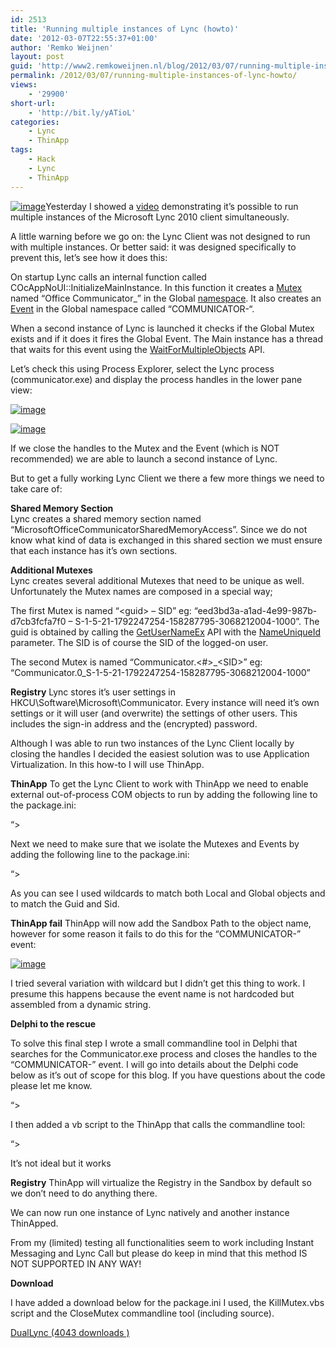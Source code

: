 ```yaml
---
id: 2513
title: 'Running multiple instances of Lync (howto)'
date: '2012-03-07T22:55:37+01:00'
author: 'Remko Weijnen'
layout: post
guid: 'http://www2.remkoweijnen.nl/blog/2012/03/07/running-multiple-instances-of-lync-howto/'
permalink: /2012/03/07/running-multiple-instances-of-lync-howto/
views:
    - '29900'
short-url:
    - 'http://bit.ly/yATioL'
categories:
    - Lync
    - ThinApp
tags:
    - Hack
    - Lync
    - ThinApp
---
```


[![image](http://192.168.40.25:8081/wp-content/uploads/2012/03/image_thumb4.png "image")](http://192.168.40.25:8081/wp-content/uploads/2012/03/image4.png)Yesterday I showed a [video](http://192.168.40.25:8081/2012/03/06/run-multiple-instances-of-lync-2010poc/) demonstrating it’s possible to run multiple instances of the Microsoft Lync 2010 client simultaneously.

A little warning before we go on: the Lync Client was not designed to run with multiple instances. Or better said: it was designed specifically to prevent this, let’s see how it does this:

On startup Lync calls an internal function called COcAppNoUI::InitializeMainInstance. In this function it creates a [Mutex](http://msdn.microsoft.com/en-us/library/windows/desktop/ms684266(v=vs.85).aspx) named “Office Communicator\_” in the Global [namespace](http://192.168.40.25:8081/2009/01/27/accessing-kernel-objects-in-other-sessions/). It also creates an [Event](http://msdn.microsoft.com/en-us/library/windows/desktop/ms682655(v=vs.85).aspx) in the Global namespace called “COMMUNICATOR-“.

When a second instance of Lync is launched it checks if the Global Mutex exists and if it does it fires the Global Event. The Main instance has a thread that waits for this event using the [WaitForMultipleObjects](http://msdn.microsoft.com/en-us/library/windows/desktop/ms687025(v=vs.85).aspx) API.

Let’s check this using Process Explorer, select the Lync process (communicator.exe) and display the process handles in the lower pane view:

[![image](http://192.168.40.25:8081/wp-content/uploads/2012/03/image_thumb5.png "image")](http://192.168.40.25:8081/wp-content/uploads/2012/03/image5.png)

[![image](http://192.168.40.25:8081/wp-content/uploads/2012/03/image_thumb6.png "image")](http://192.168.40.25:8081/wp-content/uploads/2012/03/image6.png)

If we close the handles to the Mutex and the Event (which is NOT recommended) we are able to launch a second instance of Lync.

But to get a fully working Lync Client we there a few more things we need to take care of:

**Shared Memory Section**   
Lync creates a shared memory section named “MicrosoftOfficeCommunicatorSharedMemoryAccess”. Since we do not know what kind of data is exchanged in this shared section we must ensure that each instance has it’s own sections.

**Additional Mutexes**   
Lync creates several additional Mutexes that need to be unique as well. Unfortunately the Mutex names are composed in a special way;

The first Mutex is named “&lt;guid&gt; – SID” eg: “eed3bd3a-a1ad-4e99-987b-d7cb3fcfa7f0 – S-1-5-21-1792247254-158287795-3068212004-1000”. The guid is obtained by calling the [GetUserNameEx](http://msdn.microsoft.com/en-us/library/windows/desktop/ms724435(v=vs.85).aspx) API with the [NameUniqueId](http://msdn.microsoft.com/en-us/library/windows/desktop/ms724268(v=vs.85).aspx) parameter. The SID is of course the SID of the logged-on user.

The second Mutex is named “Communicator.&lt;#&gt;\_&lt;SID&gt;” eg: “Communicator.0\_S-1-5-21-1792247254-158287795-3068212004-1000”

**Registry** Lync stores it’s user settings in HKCU\\Software\\Microsoft\\Communicator. Every instance will need it’s own settings or it will user (and overwrite) the settings of other users. This includes the sign-in address and the (encrypted) password.

Although I was able to run two instances of the Lync Client locally by closing the handles I decided the easiest solution was to use Application Virtualization. In this how-to I will use ThinApp.

**ThinApp** To get the Lync Client to work with ThinApp we need to enable external out-of-process COM objects to run by adding the following line to the package.ini:

 “&gt;

Next we need to make sure that we isolate the Mutexes and Events by adding the following line to the package.ini:

“&gt;

As you can see I used wildcards to match both Local and Global objects and to match the Guid and Sid.

**ThinApp fail** ThinApp will now add the Sandbox Path to the object name, however for some reason it fails to do this for the “COMMUNICATOR-” event:

[![image](http://192.168.40.25:8081/wp-content/uploads/2012/03/image_thumb7.png "image")](http://192.168.40.25:8081/wp-content/uploads/2012/03/image7.png)

I tried several variation with wildcard but I didn’t get this thing to work. I presume this happens because the event name is not hardcoded but assembled from a dynamic string.

**Delphi to the rescue**

To solve this final step I wrote a small commandline tool in Delphi that searches for the Communicator.exe process and closes the handles to the “COMMUNICATOR-” event. I will go into details about the Delphi code below as it’s out of scope for this blog. If you have questions about the code please let me know.

“&gt;

I then added a vb script to the ThinApp that calls the commandline tool:

“&gt;

It’s not ideal but it works

**Registry** ThinApp will virtualize the Registry in the Sandbox by default so we don’t need to do anything there.

We can now run one instance of Lync natively and another instance ThinApped.

From my (limited) testing all functionalities seem to work including Instant Messaging and Lync Call but please do keep in mind that this method IS NOT SUPPORTED IN ANY WAY!

**Download**

I have added a download below for the package.ini I used, the KillMutex.vbs script and the CloseMutex commandline tool (including source).

[ DualLync (4043 downloads ) ](http://192.168.40.25:8081/download/duallync/?tmstv=1726048919 "Version v1.0")